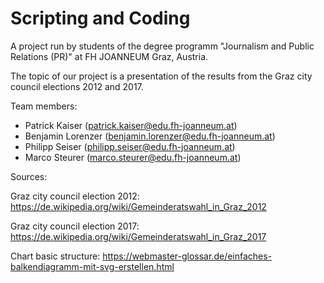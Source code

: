 
# Scripting and Coding

A project run by students of the degree programm "Journalism and Public Relations (PR)" at FH JOANNEUM Graz, Austria.

The topic of our project is a presentation of the results from the Graz city council elections 2012 and 2017.

Team members:
* Patrick Kaiser (patrick.kaiser@edu.fh-joanneum.at)
* Benjamin Lorenzer (benjamin.lorenzer@edu.fh-joanneum.at)
* Philipp Seiser (philipp.seiser@edu.fh-joanneum.at)
* Marco Steurer (marco.steurer@edu.fh-joanneum.at)


Sources:

Graz city council election 2012: https://de.wikipedia.org/wiki/Gemeinderatswahl_in_Graz_2012

Graz city council election 2017: https://de.wikipedia.org/wiki/Gemeinderatswahl_in_Graz_2017

Chart basic structure: https://webmaster-glossar.de/einfaches-balkendiagramm-mit-svg-erstellen.html 
